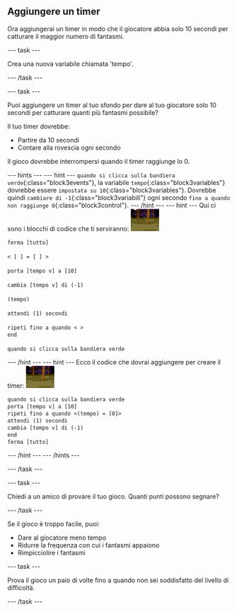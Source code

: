 ## Aggiungere un timer

Ora aggiungerai un timer in modo che il giocatore abbia solo 10 secondi per catturare il maggior numero di fantasmi.

--- task ---

Crea una nuova variabile chiamata 'tempo'.

--- /task ---

--- task ---

Puoi aggiungere un timer al tuo sfondo per dare al tuo giocatore solo 10 secondi per catturare quanti più fantasmi possibile?

Il tuo timer dovrebbe:

+ Partire da 10 secondi
+ Contare alla rovescia ogni secondo

Il gioco dovrebbe interrompersi quando il timer raggiunge lo 0.

--- hints ---
 --- hint --- `quando si clicca sulla bandiera verde`{:class="block3events"}, la variabile `tempo`{:class="block3variables"} dovrebbe essere `impostata su 10`{:class="block3variables"}. Dovrebbe quindi `cambiare di -1`{:class="block3variabili"} ogni secondo `fino a quando non raggiunge 0`{:class="block3control"}.
--- /hint ---
 --- hint --- Qui ci sono i blocchi di codice che ti serviranno: ![sprite del fantasma](images/ghost-backdrop.png)

```blocks3
ferma [tutto]

< [ ] = [ ] >

porta [tempo v] a [10]

cambia [tempo v] di (-1)

(tempo)

attendi (1) secondi

ripeti fino a quando < >
end

quando si clicca sulla bandiera verde

```

--- /hint --- --- hint --- Ecco il codice che dovrai aggiungere per creare il timer: ![icona scenario](images/ghost-backdrop.png)

```blocks3
quando si clicca sulla bandiera verde
porta [tempo v] a [10]
ripeti fino a quando <(tempo) = [0]>
attendi (1) secondi
cambia [tempo v] di (-1)
end
ferma [tutto]
```

--- /hint --- --- /hints ---

--- /task ---

--- task ---

Chiedi a un amico di provare il tuo gioco. Quanti punti possono segnare?

--- /task ---

Se il gioco è troppo facile, puoi:

+ Dare al giocatore meno tempo
+ Ridurre la frequenza con cui i fantasmi appaiono
+ Rimpicciolire i fantasmi

--- task ---

Prova il gioco un paio di volte fino a quando non sei soddisfatto del livello di difficoltà.

--- /task ---
